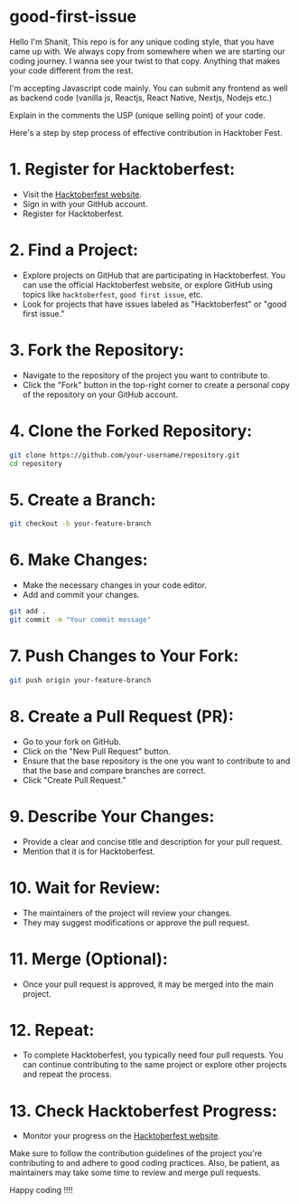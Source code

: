# good-first-issue

Hello I'm Shanit,
This repo is for any unique coding style, that you have came up with. 
We always copy from somewhere when we are starting our coding journey. I wanna see your twist to that copy. Anything that makes your code different from the rest.

I'm accepting Javascript code mainly. You can submit any frontend as well as backend code (vanilla js, Reactjs, React Native, Nextjs, Nodejs etc.)

Explain in the comments the USP (unique selling point) of your code.

Here's a step by step process of effective contribution in Hacktober Fest.

# 1. Register for Hacktoberfest:

- Visit the [Hacktoberfest website](https://hacktoberfest.digitalocean.com/).
- Sign in with your GitHub account.
- Register for Hacktoberfest.

# 2. Find a Project:
- Explore projects on GitHub that are participating in Hacktoberfest. You can use the official Hacktoberfest website, or explore GitHub using topics like `hacktoberfest`, `good first issue`, etc.
- Look for projects that have issues labeled as "Hacktoberfest" or "good first issue."

# 3. Fork the Repository:
- Navigate to the repository of the project you want to contribute to.
- Click the "Fork" button in the top-right corner to create a personal copy of the repository on your GitHub account.

# 4. Clone the Forked Repository:
```bash
git clone https://github.com/your-username/repository.git
cd repository
```

# 5. Create a Branch:
```bash
git checkout -b your-feature-branch
```

# 6. Make Changes:
- Make the necessary changes in your code editor.
- Add and commit your changes.

```bash
git add .
git commit -m "Your commit message"
```

# 7. Push Changes to Your Fork:
```bash
git push origin your-feature-branch
```

# 8. Create a Pull Request (PR):
- Go to your fork on GitHub.
- Click on the "New Pull Request" button.
- Ensure that the base repository is the one you want to contribute to and that the base and compare branches are correct.
- Click "Create Pull Request."

# 9. Describe Your Changes:
- Provide a clear and concise title and description for your pull request.
- Mention that it is for Hacktoberfest.

# 10. Wait for Review:
- The maintainers of the project will review your changes.
- They may suggest modifications or approve the pull request.

# 11. Merge (Optional):
- Once your pull request is approved, it may be merged into the main project.

# 12. Repeat:
- To complete Hacktoberfest, you typically need four pull requests. You can continue contributing to the same project or explore other projects and repeat the process.

# 13. Check Hacktoberfest Progress:
- Monitor your progress on the [Hacktoberfest website](https://hacktoberfest.digitalocean.com/).

Make sure to follow the contribution guidelines of the project you're contributing to and adhere to good coding practices. Also, be patient, as maintainers may take some time to review and merge pull requests.

Happy coding !!!!
